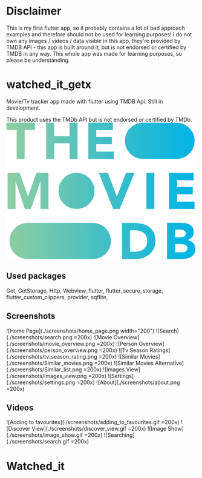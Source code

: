 # Disclaimer
This is my first flutter app, so it probably contains a lot of bad approach examples and therefore should not be used for learning purposes!
I do not own any images / videos / data visible in this app, they're provided by TMDB API - this app is built around it, but is not endorsed or certified by TMDB in any way.
This whole app was made for learning purposes, so please be understanding.

# watched_it_getx

Movie/Tv tracker app made with flutter using TMDB Api. Still in development.  

This product uses the TMDb API but is not endorsed or certified by TMDb.
![TMDB Logo](./assets/images/blue_square_tmdb_attribution.png)

## Used packages
Get,
GetStorage,
Http,
Webview_flutter,
flutter_secure_storage,
flutter_custom_clippers,
provider,
sqflite,

## Screenshots

![Home Page](./screenshots/home_page.png width="200")
![Search](./screenshots/search.png =200x)
![Movie Overview](./screenshots/movie_overview.png =200x)
![Person Overview](./screenshots/person_overview.png =200x)
![Tv Season Ratings](./screenshots/tv_season_rating.png =200x)
![Similar Movies](./screenshots/Similar_movies.png =200x)
![Similar Movies Alternative](./screenshots/Similar_list.png =200x)
![Images View](./screenshots/Images_view.png =200x)
![Settings](./screenshots/settings.png =200x)
![About](./screenshots/about.png =200x)

## Videos

![Adding to favourites](./screenshots/adding_to_favourites.gif =200x)
![Discover View](./screenshots/discover_view.gif =200x)
![Image Show](./screenshots/image_show.gif =200x)
![Searching](./screenshots/search.gif =200x)

# Watched_it
